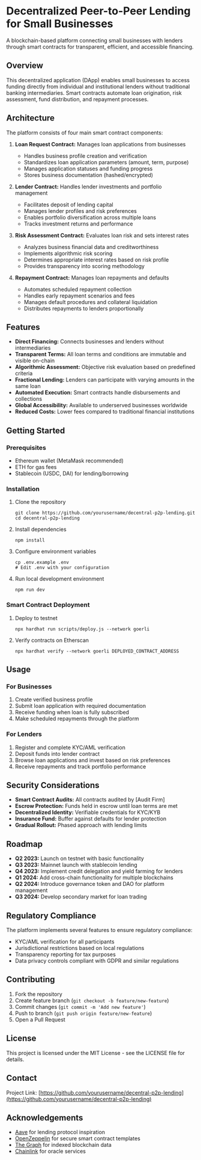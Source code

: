 # Decentralized Peer-to-Peer Lending for Small Businesses

A blockchain-based platform connecting small businesses with lenders through smart contracts for transparent, efficient, and accessible financing.

## Overview

This decentralized application (DApp) enables small businesses to access funding directly from individual and institutional lenders without traditional banking intermediaries. Smart contracts automate loan origination, risk assessment, fund distribution, and repayment processes.

## Architecture

The platform consists of four main smart contract components:

1. **Loan Request Contract:** Manages loan applications from businesses
    - Handles business profile creation and verification
    - Standardizes loan application parameters (amount, term, purpose)
    - Manages application statuses and funding progress
    - Stores business documentation (hashed/encrypted)

2. **Lender Contract:** Handles lender investments and portfolio management
    - Facilitates deposit of lending capital
    - Manages lender profiles and risk preferences
    - Enables portfolio diversification across multiple loans
    - Tracks investment returns and performance

3. **Risk Assessment Contract:** Evaluates loan risk and sets interest rates
    - Analyzes business financial data and creditworthiness
    - Implements algorithmic risk scoring
    - Determines appropriate interest rates based on risk profile
    - Provides transparency into scoring methodology

4. **Repayment Contract:** Manages loan repayments and defaults
    - Automates scheduled repayment collection
    - Handles early repayment scenarios and fees
    - Manages default procedures and collateral liquidation
    - Distributes repayments to lenders proportionally

## Features

- **Direct Financing:** Connects businesses and lenders without intermediaries
- **Transparent Terms:** All loan terms and conditions are immutable and visible on-chain
- **Algorithmic Assessment:** Objective risk evaluation based on predefined criteria
- **Fractional Lending:** Lenders can participate with varying amounts in the same loan
- **Automated Execution:** Smart contracts handle disbursements and collections
- **Global Accessibility:** Available to underserved businesses worldwide
- **Reduced Costs:** Lower fees compared to traditional financial institutions

## Getting Started

### Prerequisites

- Ethereum wallet (MetaMask recommended)
- ETH for gas fees
- Stablecoin (USDC, DAI) for lending/borrowing

### Installation

1. Clone the repository
   ```
   git clone https://github.com/yourusername/decentral-p2p-lending.git
   cd decentral-p2p-lending
   ```

2. Install dependencies
   ```
   npm install
   ```

3. Configure environment variables
   ```
   cp .env.example .env
   # Edit .env with your configuration
   ```

4. Run local development environment
   ```
   npm run dev
   ```

### Smart Contract Deployment

1. Deploy to testnet
   ```
   npx hardhat run scripts/deploy.js --network goerli
   ```

2. Verify contracts on Etherscan
   ```
   npx hardhat verify --network goerli DEPLOYED_CONTRACT_ADDRESS
   ```

## Usage

### For Businesses

1. Create verified business profile
2. Submit loan application with required documentation
3. Receive funding when loan is fully subscribed
4. Make scheduled repayments through the platform

### For Lenders

1. Register and complete KYC/AML verification
2. Deposit funds into lender contract
3. Browse loan applications and invest based on risk preferences
4. Receive repayments and track portfolio performance

## Security Considerations

- **Smart Contract Audits:** All contracts audited by [Audit Firm]
- **Escrow Protection:** Funds held in escrow until loan terms are met
- **Decentralized Identity:** Verifiable credentials for KYC/KYB
- **Insurance Fund:** Buffer against defaults for lender protection
- **Gradual Rollout:** Phased approach with lending limits

## Roadmap

- **Q2 2023:** Launch on testnet with basic functionality
- **Q3 2023:** Mainnet launch with stablecoin lending
- **Q4 2023:** Implement credit delegation and yield farming for lenders
- **Q1 2024:** Add cross-chain functionality for multiple blockchains
- **Q2 2024:** Introduce governance token and DAO for platform management
- **Q3 2024:** Develop secondary market for loan trading

## Regulatory Compliance

The platform implements several features to ensure regulatory compliance:
- KYC/AML verification for all participants
- Jurisdictional restrictions based on local regulations
- Transparency reporting for tax purposes
- Data privacy controls compliant with GDPR and similar regulations

## Contributing

1. Fork the repository
2. Create feature branch (`git checkout -b feature/new-feature`)
3. Commit changes (`git commit -m 'Add new feature'`)
4. Push to branch (`git push origin feature/new-feature`)
5. Open a Pull Request

## License

This project is licensed under the MIT License - see the LICENSE file for details.

## Contact

Project Link: [https://github.com/yourusername/decentral-p2p-lending](https://github.com/yourusername/decentral-p2p-lending)

## Acknowledgements

- [Aave](https://aave.com/) for lending protocol inspiration
- [OpenZeppelin](https://openzeppelin.com/) for secure smart contract templates
- [The Graph](https://thegraph.com/) for indexed blockchain data
- [Chainlink](https://chain.link/) for oracle services
